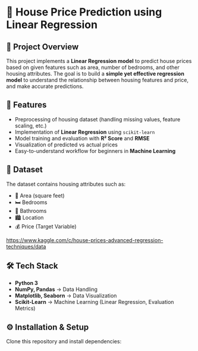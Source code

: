 # 🏡 House Price Prediction using Linear Regression  

## 📌 Project Overview  
This project implements a **Linear Regression model** to predict house prices based on given features such as area, number of bedrooms, and other housing attributes. The goal is to build a **simple yet effective regression model** to understand the relationship between housing features and price, and make accurate predictions.  


## 🚀 Features  
- Preprocessing of housing dataset (handling missing values, feature scaling, etc.)  
- Implementation of **Linear Regression** using `scikit-learn`  
- Model training and evaluation with **R² Score** and **RMSE**  
- Visualization of predicted vs actual prices  
- Easy-to-understand workflow for beginners in **Machine Learning**  


## 📂 Dataset  
The dataset contains housing attributes such as:  
- 📏 Area (square feet)  
- 🛏 Bedrooms  
- 🛁 Bathrooms  
- 🏙 Location  
- 💰 Price (Target Variable)  

https://www.kaggle.com/c/house-prices-advanced-regression-techniques/data


## 🛠 Tech Stack  
- **Python 3**  
- **NumPy, Pandas** → Data Handling  
- **Matplotlib, Seaborn** → Data Visualization  
- **Scikit-Learn** → Machine Learning (Linear Regression, Evaluation Metrics)  


## ⚙️ Installation & Setup  
Clone this repository and install dependencies:  

